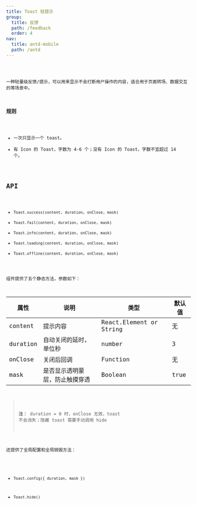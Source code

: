 ```yaml
---
title: Toast 轻提示
group:
  title: 反馈
  path: /feedback
  order: 4
nav:
  title: antd-mobile
  path: /antd
---
```


<code src="./demos/basic.tsx" />


一种轻量级反馈/提示，可以用来显示不会打断用户操作的内容，适合用于页面转场、数据交互的等场景中。

### 规则
- 一次只显示一个 toast。
- 有 Icon 的 Toast，字数为 4-6 个；没有 Icon 的 Toast，字数不宜超过 14 个。

## API

- `Toast.success(content, duration, onClose, mask)`
- `Toast.fail(content, duration, onClose, mask)`
- `Toast.info(content, duration, onClose, mask)`
- `Toast.loading(content, duration, onClose, mask)`
- `Toast.offline(content, duration, onClose, mask)`

组件提供了五个静态方法，参数如下：

属性 | 说明 | 类型 | 默认值
----|-----|------|------
| content    | 提示内容       | React.Element or String    | 无           |
| duration   | 自动关闭的延时，单位秒 | number                 | 3          |
| onClose    | 关闭后回调 |  Function                 | 无          |
| mask    | 是否显示透明蒙层，防止触摸穿透 |  Boolean  | true          |

> **注：**  duration = 0 时，onClose 无效，toast 不会消失；隐藏 toast 需要手动调用 hide

还提供了全局配置和全局销毁方法：

- `Toast.config({ duration, mask })`

- `Toast.hide()`
